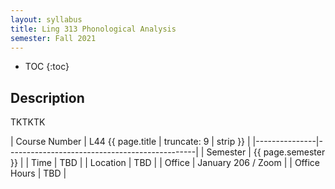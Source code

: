 ```yaml
---
layout: syllabus
title: Ling 313 Phonological Analysis
semester: Fall 2021
---
```


* TOC
{:toc}

## Description
TKTKTK

| Course Number | L44 {{ page.title | truncate: 9 | strip }}  |
|---------------|-----------------------------------------------|
| Semester      | {{ page.semester }}                           |
| Time          | TBD                                           |
| Location      | TBD                                           |
| Office        | January 206 / Zoom                            |
| Office Hours  | TBD                                           |